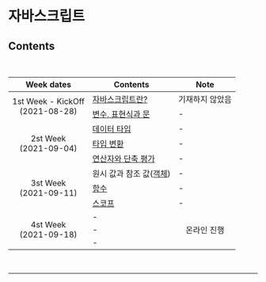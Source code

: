 # 자바스크립트

## Contents

<br>

<table>
  <thead>
    <th>Week dates</th> 
    <th>Contents</th> 
    <th>Note</th>
  </thead>
  <tbody>
    <tr>
      <td rowspan="2" align="center">
      1st Week - KickOff<br>
      (2021-08-28)
      </td>
      <td><a href="">자바스크립트란?</a></td>
      <td>기재하지 않았음</td>
    </tr>
    <tr>
      <td>
        <a href="https://github.com/FECrash/JavascriptCrash/blob/main/Javascript/variable.md">변수, 표현식과 문</a>
      </td>
      <td>-</td>
    </tr>
    <tr>
      <td rowspan="3" align="center">
      2st Week<br>
      (2021-09-04)
      </td>
      <td><a href="https://github.com/FECrash/JavascriptCrash/blob/main/Javascript/data-type.md">데이터 타입</a></td>
      <td>-</td>
    </tr>
    <tr>
      <td><a href="https://github.com/FECrash/JavascriptCrash/blob/main/Javascript/type-conversion.md">타입 변환</a></td>
      <td>-</td>
    </tr>
    <tr>
      <td><a href="https://github.com/FECrash/JavascriptCrash/blob/main/Javascript/operator.md">연산자와 단축 평가</a></td>
      <td>-</td>
    </tr>
    <tr>
      <td rowspan="3" align="center">
      3st Week<br>
      (2021-09-11)
      </td>
      <td>원시 값과 참조 값(<a href="https://github.com/FECrash/JavascriptCrash/blob/main/Javascript/object.md">객체</a>)</td>
      <td>-</td>
    </tr>
    <tr>
      <td><a href="https://github.com/FECrash/JavascriptCrash/blob/main/Javascript/function.md">함수</a></td>
      <td>-</td>
    </tr>
    <tr>
      <td><a href="https://github.com/FECrash/JavascriptCrash/blob/main/Javascript/scope.md">스코프</a></td>
      <td>-</td>
    </tr>
    <tr>
      <td rowspan="3" align="center">
      4st Week<br>
      (2021-09-18)
      </td>
      <td><a href=""></a>-</td>
      <td rowspan="3" align="center">온라인 진행</td>
    </tr>
    <tr>
      <td><a href=""></a>-</td>
    </tr>
    <tr>
      <td><a href=""></a>-</td>
    </tr>
  </tbody>
</table>

<br>
<hr>